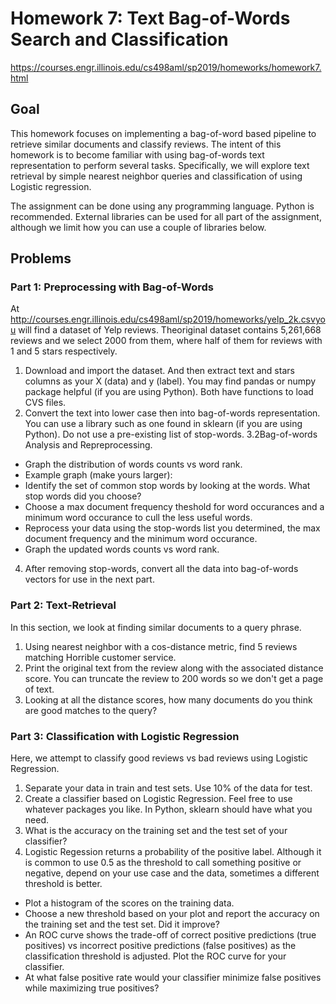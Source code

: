 # Homework 7: Text Bag-of-Words Search and Classification
 
https://courses.engr.illinois.edu/cs498aml/sp2019/homeworks/homework7.html

## Goal
This homework focuses on implementing a bag-of-word based pipeline to retrieve similar documents and classify reviews. The intent of this homework is to become familiar with using bag-of-words text representation to perform several tasks. Specifically, we will explore text retrieval by simple nearest neighbor queries and classification of using Logistic regression.

The assignment can be done using any programming language. Python is recommended. External libraries can be used for all part of the assignment, although we limit how you can use a couple of libraries below.

## Problems

### Part 1: Preprocessing with Bag-of-Words

At http://courses.engr.illinois.edu/cs498aml/sp2019/homeworks/yelp_2k.csvyou will find a dataset of Yelp reviews. Theoriginal dataset contains 5,261,668 reviews and we select 2000 from them, where half of them for reviews with 1 and 5 stars respectively.

1. Download and import the dataset. And then extract text and stars columns as your X (data) and y (label). You may find pandas or numpy package helpful (if you are using Python). Both have functions to load CVS files.
2. Convert the text into lower case then into bag-of-words representation. You can use a library such as one found in sklearn (if you are using Python). Do not use a pre-existing list of stop-words.
3.2Bag-of-words Analysis and Repreprocessing.
  - Graph the distribution of words counts vs word rank.
  - Example graph (make yours larger): 
  - Identify the set of common stop words by looking at the words. What stop words did you choose?
  - Choose a max document frequency theshold for word occurances and a minimum word occurance to cull the less useful words.
  - Reprocess your data using the stop-words list you determined, the max document frequency and the minimum word occurance.
  - Graph the updated words counts vs word rank.
4. After removing stop-words, convert all the data into bag-of-words vectors for use in the next part.
### Part 2: Text-Retrieval

In this section, we look at finding similar documents to a query phrase.
1. Using nearest neighbor with a cos-distance metric, find 5 reviews matching Horrible customer service.
2. Print the original text from the review along with the associated distance score. You can truncate the review to 200 words so we don't get a page of text.
3. Looking at all the distance scores, how many documents do you think are good matches to the query?
### Part 3: Classification with Logistic Regression

Here, we attempt to classify good reviews vs bad reviews using Logistic Regression.
1. Separate your data in train and test sets. Use 10% of the data for test.
2. Create a classifier based on Logistic Regression. Feel free to use whatever packages you like. In Python, sklearn should have what you need.
3. What is the accuracy on the training set and the test set of your classifier?
4. Logistic Regession returns a probability of the positive label. Although it is common to use 0.5 as the threshold to call something positive or negative, depend on your use case and the data, sometimes a different threshold is better.
- Plot a histogram of the scores on the training data.
- Choose a new threshold based on your plot and report the accuracy on the training set and the test set. Did it improve?
- An ROC curve shows the trade-off of correct positive predictions (true positives) vs incorrect positive predictions (false positives) as the classification threshold is adjusted. Plot the ROC curve for your classifier.
- At what false positive rate would your classifier minimize false positives while maximizing true positives?
